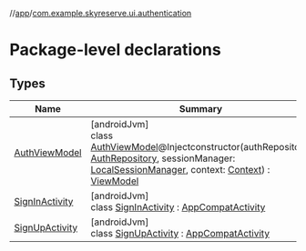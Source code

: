 //[app](../../index.md)/[com.example.skyreserve.ui.authentication](index.md)

# Package-level declarations

## Types

| Name | Summary |
|---|---|
| [AuthViewModel](-auth-view-model/index.md) | [androidJvm]<br>class [AuthViewModel](-auth-view-model/index.md)@Injectconstructor(authRepository: [AuthRepository](../com.example.skyreserve.repository/-auth-repository/index.md), sessionManager: [LocalSessionManager](../com.example.skyreserve.util/-local-session-manager/index.md), context: [Context](https://developer.android.com/reference/kotlin/android/content/Context.html)) : [ViewModel](https://developer.android.com/reference/kotlin/androidx/lifecycle/ViewModel.html) |
| [SignInActivity](-sign-in-activity/index.md) | [androidJvm]<br>class [SignInActivity](-sign-in-activity/index.md) : [AppCompatActivity](https://developer.android.com/reference/kotlin/androidx/appcompat/app/AppCompatActivity.html) |
| [SignUpActivity](-sign-up-activity/index.md) | [androidJvm]<br>class [SignUpActivity](-sign-up-activity/index.md) : [AppCompatActivity](https://developer.android.com/reference/kotlin/androidx/appcompat/app/AppCompatActivity.html) |
